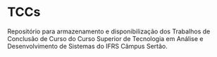 # TCCs
Repositório para armazenamento e disponibilização dos Trabalhos de Conclusão de Curso do Curso Superior de Tecnologia em Análise e Desenvolvimento de Sistemas do IFRS Câmpus Sertão.
